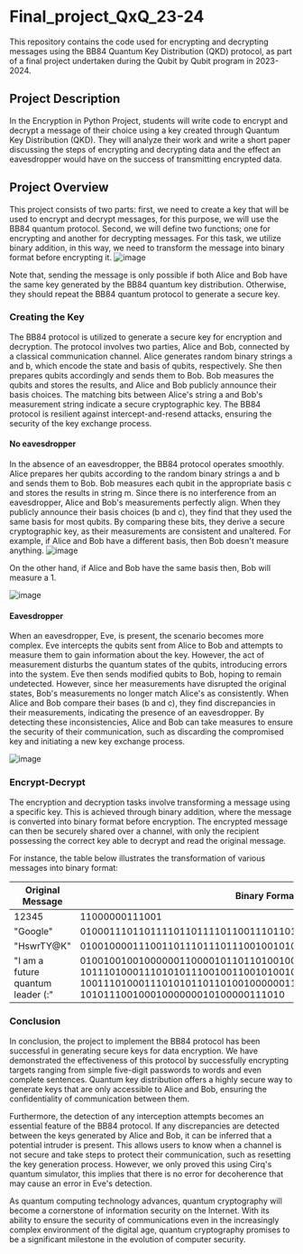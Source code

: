 # Final_project_QxQ_23-24
This repository contains the code used for encrypting and decrypting messages using the BB84 Quantum Key Distribution (QKD) protocol, as part of a final project undertaken during the Qubit by Qubit program in 2023-2024.


## Project Description

In the Encryption in Python Project, students will write code to encrypt and decrypt a message of their choice using a key created through Quantum Key Distribution (QKD). They will analyze their work and write a short paper discussing the steps of encrypting and decrypting data and the effect an eavesdropper would have on the success of transmitting encrypted data.

## Project Overview


This project consists of two parts: first, we need to create a key that will be used to encrypt and decrypt messages, for this purpose, we will use the BB84 quantum protocol.
Second, we will define two functions; one for encrypting and another for decrypting messages. For this task, we utilize binary addition, in this way, we need to transform the message into binary format before encrypting it.
![image](https://github.com/LazaroR-u/Final_project_QxQ_23-24/assets/80428982/81dcb297-b143-4f04-b0a6-a02168784b21)

Note that, sending the message is only possible if both Alice and Bob have the same key generated by the BB84 quantum key distribution. Otherwise, they should repeat the BB84 quantum protocol to generate a secure key.

### Creating the Key

The BB84 protocol is utilized to generate a secure key for encryption and decryption. The protocol involves two parties, Alice and Bob, connected by a classical communication channel. Alice generates random binary strings a and b, which encode the state and basis of qubits, respectively. She then prepares qubits accordingly and sends them to Bob. Bob measures the qubits and stores the results, and Alice and Bob publicly announce their basis choices. The matching bits between Alice's string a and Bob's measurement string indicate a secure cryptographic key. The BB84 protocol is resilient against intercept-and-resend attacks, ensuring the security of the key exchange process.


#### No eavesdropper
In the absence of an eavesdropper, the BB84 protocol operates smoothly. Alice prepares her qubits according to the random binary strings a and b and sends them to Bob. Bob measures each qubit in the appropriate basis c and stores the results in string m. Since there is no interference from an eavesdropper, Alice and Bob's measurements perfectly align. When they publicly announce their basis choices (b and c), they find that they used the same basis for most qubits. By comparing these bits, they derive a secure cryptographic key, as their measurements are consistent and unaltered. For example, if Alice and Bob have a different basis, then Bob doesn't measure anything. 
![image](https://github.com/LazaroR-u/Final_project_QxQ_23-24/assets/80428982/43ff0385-37dd-460b-be64-03afffcf3631)

On the other hand, if Alice and Bob have the same basis then, Bob will measure a 1. 

![image](https://github.com/LazaroR-u/Final_project_QxQ_23-24/assets/80428982/9abd3b54-09f5-4695-998a-49c34b0aa402)


#### Eavesdropper 
When an eavesdropper, Eve, is present, the scenario becomes more complex. Eve intercepts the qubits sent from Alice to Bob and attempts to measure them to gain information about the key. However, the act of measurement disturbs the quantum states of the qubits, introducing errors into the system. Eve then sends modified qubits to Bob, hoping to remain undetected. However, since her measurements have disrupted the original states, Bob's measurements no longer match Alice's as consistently. When Alice and Bob compare their bases (b and c), they find discrepancies in their measurements, indicating the presence of an eavesdropper. By detecting these inconsistencies, Alice and Bob can take measures to ensure the security of their communication, such as discarding the compromised key and initiating a new key exchange process.

![image](https://github.com/LazaroR-u/Final_project_QxQ_23-24/assets/80428982/60bc0d46-1278-46fd-9b01-4933eef9fc43)


### Encrypt-Decrypt

The encryption and decryption tasks involve transforming a message using a specific key. This is achieved through binary addition, where the message is converted into binary format before encryption. The encrypted message can then be securely shared over a channel, with only the recipient possessing the correct key able to decrypt and read the original message.

For instance, the table below illustrates the transformation of various messages into binary format:

| Original Message  | Binary Format Message                                      |
|-------------------|------------------------------------------------------------|
| 12345             | 11000000111001                                             |
| "Google"          | 010001110110111101101111011001110110110001100101         |
| "HswrTY@K"        | 0100100001110011011101110111001001010100010110010100000001001011 |
| "I am a future quantum leader (:" | 01001001001000000110000101101101001000000110000100100000011001100111010 10111010001110101011100100110010100100000011100010111010101100001011011 10011101000111010101101101001000000110110001100101011000010110010001100 10101110010001000000010100000111010 |


### Conclusion
In conclusion, the project to implement the BB84 protocol has been successful in generating secure keys for data encryption. We have demonstrated the effectiveness of this protocol by successfully encrypting targets ranging from simple five-digit passwords to words and even complete sentences. Quantum key distribution offers a highly secure way to generate keys that are only accessible to Alice and Bob, ensuring the confidentiality of communication between them.

Furthermore, the detection of any interception attempts becomes an essential feature of the BB84 protocol. If any discrepancies are detected between the keys generated by Alice and Bob, it can be inferred that a potential intruder is present. This allows users to know when a channel is not secure and take steps to protect their communication, such as resetting the key generation process. However, we only proved this using Cirq's quantum simulator, this implies that there is no error for decoherence that may cause an error in Eve's detection. 

As quantum computing technology advances, quantum cryptography will become a cornerstone of information security on the Internet. With its ability to ensure the security of communications even in the increasingly complex environment of the digital age, quantum cryptography promises to be a significant milestone in the evolution of computer security.

